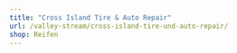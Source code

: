 ```yaml
---
title: "Cross Island Tire & Auto Repair"
url: /valley-stream/cross-island-tire-und-auto-repair/
shop: Reifen
---
```

